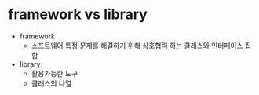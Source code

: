 # framework vs library

* framework 
  * 소프트웨어 특정 문제를 해결하기 위해 상호협력 하는 클래스와 인터페이스 집합
* library
  * 활용가능한 도구 
  * 클래스의 나열